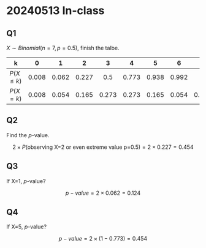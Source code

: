 # 20240513 In-class 


## Q1
$X\sim Binomial(n=7,p=0.5)$, finish the talbe.  

| k | 0 | 1 | 2 | 3 | 4 | 5 | 6 | 7 |
|:---:|:---:|:---:|:---:|:---:|:---:|:---:|:---:|:---:|
| $P(X\le k)$ | 0.008 | 0.062 | 0.227 | 0.5 | 0.773 | 0.938 | 0.992 | 1 |
| $P(X=k)$ | 0.008| 0.054 | 0.165 | 0.273 | 0.273 | 0.165 | 0.054 | 0.008 |

## Q2
Find the $p$-value.  

$$2\times P(\text{observing X=2 or even extreme value p=0.5}) = 2\times0.227=0.454$$

## Q3
If X=1, $p$-value?  

$$p-value=2\times0.062=0.124$$

## Q4
If X=5, $p$-value?  

$$p-value=2\times(1-0.773)=0.454$$
